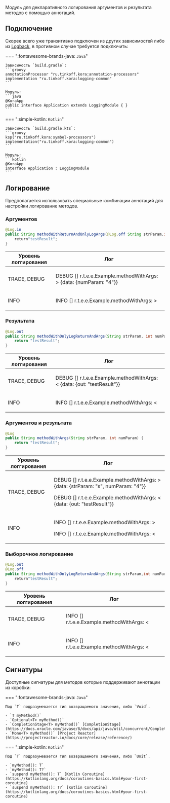 Модуль для декларативного логирования аргументов и результата методов с помощью аннотаций.

## Подключение

Скорее всего уже транзитивно подключен из других зависимостей либо из [Logback](logging-slf4j.md#logback), в противном случае требуется подключить:

=== ":fontawesome-brands-java: `Java`"

    Зависимость `build.gradle`:
    ```groovy
    annotationProcessor "ru.tinkoff.kora:annotation-processors"
    implementation "ru.tinkoff.kora:logging-common"
    ```

    Модуль:
    ```java
    @KoraApp
    public interface Application extends LoggingModule { }
    ```

=== ":simple-kotlin: `Kotlin`"

    Зависимость `build.gradle.kts`:
    ```groovy
    ksp("ru.tinkoff.kora:symbol-processors")
    implementation("ru.tinkoff.kora:logging-common")
    ```

    Модуль:
    ```kotlin
    @KoraApp
    interface Application : LoggingModule
    ```

## Логирование

Предполагается использовать специальные комбинации аннотаций для настройки логирование методов.

### Аргументов

```java 
@Log.in
public String methodWithReturnAndOnlyLogArgs(@Log.off String strParam,int numParam) {
    return"testResult";
}
```

<table>
    <thead>
        <th>Уровень логгирования</th>
        <th>Лог</th>
    </thead>
    <tr>
        <td>TRACE, DEBUG</td>
        <td>
            <p>DEBUG [] r.t.e.e.Example.methodWithArgs: > {data: {numParam: "4"}}</p>
        </td>
    </tr>
    <tr>
        <td>INFO</td>
        <td>
            <p>INFO [] r.t.e.e.Example.methodWithArgs: ></p>
        </td>
    </tr>
</table>

### Результата

```java 
@Log.out
public String methodWithOnlyLogReturnAndArgs(String strParam, int numParam) {
    return "testResult";
}
```

<table>
    <thead>
        <th>Уровень логгирования</th>
        <th>Лог</th>
    </thead>
    <tr>
        <td>TRACE, DEBUG</td>
        <td>
            <p>DEBUG [] r.t.e.e.Example.methodWithArgs: < {data: {out: "testResult"}}</p>
        </td>
    </tr>
    <tr>
        <td>INFO</td>
        <td>
            <p>INFO [] r.t.e.e.Example.methodWithArgs: <</p>
        </td>
    </tr>
</table>

### Аргументов и результата

```java 
@Log
public String methodWithArgs(String strParam, int numParam) {
    return "testResult";
}
```

<table>
    <thead>
        <th>Уровень логгирования</th>
        <th>Лог</th>
    </thead>
    <tr>
        <td>TRACE, DEBUG</td>
        <td>
            <p>DEBUG [] r.t.e.e.Example.methodWithArgs: > {data: {strParam: "s", numParam: "4"}}</p>
            <p>DEBUG [] r.t.e.e.Example.methodWithArgs: < {data: {out: "testResult"}}</p>
        </td>
    </tr>
    <tr>
        <td>INFO</td>
        <td>
            <p>INFO [] r.t.e.e.Example.methodWithArgs: ></p>
            <p>INFO [] r.t.e.e.Example.methodWithArgs: <</p>
        </td>
    </tr>
</table>

### Выборочное логирование

```java 
@Log.out
@Log.off
public String methodWithOnlyLogReturnAndArgs(String strParam,int numParam) {
    return"testResult";
}
```

<table>
    <thead>
        <th>Уровень логгирования</th>
        <th>Лог</th>
    </thead>
    <tr>
        <td>TRACE, DEBUG</td>
        <td>
            <p>INFO [] r.t.e.e.Example.methodWithArgs: <</p>
        </td>
    </tr>
    <tr>
        <td>INFO</td>
        <td>
            <p>INFO [] r.t.e.e.Example.methodWithArgs: <</p>
        </td>
    </tr>
</table>

## Сигнатуры

Доступные сигнатуры для методов которые поддерживают аннотации из коробки:

=== ":fontawesome-brands-java: `Java`"

    Под `T` подразумевается тип возвращаемого значения, либо `Void`.

    - `T myMethod()`
    - `Optional<T> myMethod()`
    - `CompletionStage<T> myMethod()` [CompletionStage](https://docs.oracle.com/javase/8/docs/api/java/util/concurrent/CompletionStage.html)
    - `Mono<T> myMethod()` [Project Reactor](https://projectreactor.io/docs/core/release/reference/)

=== ":simple-kotlin: `Kotlin`"

    Под `T` подразумевается тип возвращаемого значения, либо `Unit`.

    - `myMethod(): T`
    - `myMethod(): T?`
    - `suspend myMethod(): T` [Kotlin Coroutine](https://kotlinlang.org/docs/coroutines-basics.html#your-first-coroutine)
    - `suspend myMethod(): T?` [Kotlin Coroutine](https://kotlinlang.org/docs/coroutines-basics.html#your-first-coroutine)
